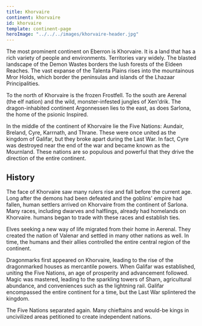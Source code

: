 ```yaml
---
title: Khorvaire
continent: khorvaire
id: khorvaire
template: continent-page
heroImage: "../../../images/khorvaire-header.jpg"
---
```


The most prominent continent on Eberron is Khorvaire. It is a land that has a rich variety of people and environments. Territories vary widely. The blasted landscape of the Demon Wastes borders the lush forests of the Eldeen Reaches. The vast expanse of the Talenta Plains rises into the mountainous Mror Holds, which border the peninsulas and islands of the Lhazaar Principalities.

To the north of Khorvaire is the frozen Frostfell. To the south are Aerenal (the elf nation) and the wild, monster-infested jungles of Xen'drik. The dragon-inhabited continent Argonnessen lies to the east, as does Sarlona, the home of the psionic Inspired.

In the middle of the continent of Khorvaire lie the Five Nations: Aundair, Breland, Cyre, Karrnath, and Thrane. These were once united as the kingdom of Galifar, but they broke apart during the Last War. In fact, Cyre was destroyed near the end of the war and became known as the Mournland. These nations are so populous and powerful that they drive the direction of the entire continent.

## History

The face of Khorvaire saw many rulers rise and fall before the current age. Long after the demons had been defeated and the goblins' empire had fallen, human settlers arrived on Khorvaire from the continent of Sarlona. Many races, including dwarves and halflings, already had homelands on Khorvaire. humans began to trade with these races and establish ties.

Elves seeking a new way of life migrated from their home in Aerenal. They created the nation of Valenar and settled in many other nations as well. In time, the humans and their allies controlled the entire central region of the continent.

Dragonmarks first appeared on Khorvaire, leading to the rise of the dragonmarked houses as mercantile powers. When Galifar was established, uniting the Five Nations, an age of prosperity and advancement followed. Magic was mastered, leading to the sparkling towers of Sharn, agricultural abundance, and conveniences such as the lightning rail. Galifar encompassed the entire continent for a time, but the Last War splintered the kingdom.

The Five Nations separated again. Many chieftains and would-be kings in uncivilized areas petitioned to create independent nations.
